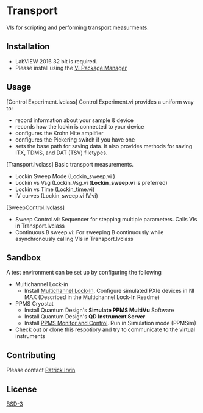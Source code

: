 # Transport

VIs for scripting and performing transport measurments.

## Installation
- LabVIEW 2016 32 bit is required.
- Please install using the [VI Package Manager](https://vipm.jki.net/)

## Usage

[Control Experiment.lvclass]
Control Experiment.vi provides a uniform way to:
- record information about your sample & device
- records how the lockin is connected to your device
- configures the Krohn Hite amplifier
- ~~configures the Pickering switch if you have one~~
- sets the base path for saving data.
It also provides methods for saving ITX, TDMS, and DAT (TSV) filetypes.

[Transport.lvclass]
Basic transport measurements.
- Lockin Sweep Mode (Lockin_sweep.vi )
- Lockin vs Vsg (Lockin_Vsg.vi (**Lockin_sweep.vi** is preferred)
- Lockin vs Time (Lockin_time.vi)
- IV curves (Lockin_sweep.vi ~~IV.vi~~)

[SweepControl.lvclass]
- Sweep Control.vi: Sequencer for stepping multiple parameters. Calls VIs in Transport.lvclass
- Continuous B sweep.vi: For sweeping B continuously while asynchronously calling VIs in Transport.lvclass

## Sandbox
A test environment can be set up by configuring the following
- Multichannel Lock-in
  - Install [Multichannel Lock-In](https://github.com/levylabpitt/Multichannel-Lockin/releases/latest). Configure simulated PXIe devices in NI MAX (Described in the Multichannel Lock-In Readme)
- PPMS Cryostat
  - Install Quantum Design's **Simulate PPMS MultiVu** Software
  - Install Quantum Design's **QD Instrument Server**
  - Install [PPMS Monitor and Control](https://github.com/levylabpitt/PPMS-Monitor-and-Control/releases/latest). Run in Simulation mode (PPMSim)
- Check out or clone this respotiory and try to communicate to the virtual instruments

## Contributing

Please contact [Patrick Irvin](p.irvin@levylab.org)

## License

[BSD-3](https://opensource.org/licenses/BSD-3-Clause)
